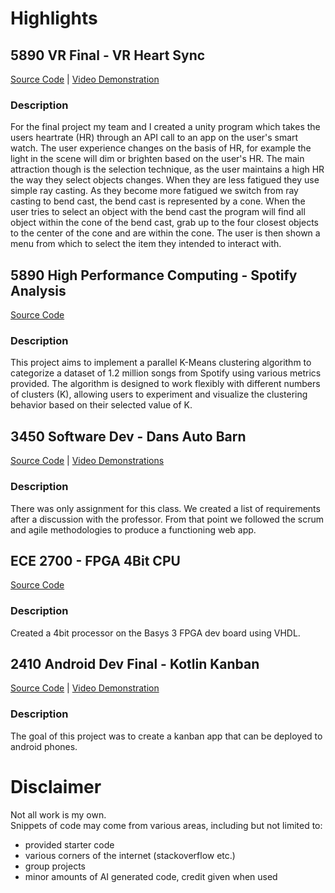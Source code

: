 # Highlights
## 5890 VR Final - VR Heart Sync
[Source Code](https://github.com/cartwatson/VR-Heart-Sync) | [Video Demonstration](https://www.youtube.com/watch?v=bHUiBgJ7CCI)
### Description
For the final project my team and I created a unity program which takes the users heartrate (HR) through an API call to an app on the user's smart watch.  The user experience changes on the basis of HR, for example the light in the scene will dim or brighten based on the user's HR.  The main attraction though is the selection technique, as the user maintains a high HR the way they select objects changes.  When they are less fatigued they use simple ray casting.  As they become more fatigued we switch from ray casting to bend cast, the bend cast is represented by a cone.  When the user tries to select an object with the bend cast the program will  find all object within the cone of the bend cast, grab up to the four closest objects to the center of the cone and are within the cone.  The user is then shown a menu from which to select the item they intended to interact with.   

## 5890 High Performance Computing - Spotify Analysis
[Source Code](https://github.com/cartwatson/spotify-analysis-hpc)
### Description
This project aims to implement a parallel K-Means clustering algorithm to categorize a dataset of 1.2 million songs from Spotify using various metrics provided. The algorithm is designed to work flexibly with different numbers of clusters (K), allowing users to experiment and visualize the clustering behavior based on their selected value of K.  

## 3450 Software Dev - Dans Auto Barn
[Source Code](https://github.com/CS3450-Group9/Dans-AutoBarn) | [Video Demonstrations](https://www.youtube.com/playlist?list=PLY7a540W2V3Uface3frI61mU53oRxRQO-)
### Description
There was only assignment for this class.  We created a list of requirements after a discussion with the professor.  From that point we followed the scrum and agile methodologies to produce a functioning web app.  

## ECE 2700 - FPGA 4Bit CPU
[Source Code](https://github.com/cartwatson/4bit-processor)  
### Description
Created a 4bit processor on the Basys 3 FPGA dev board using VHDL.  

## 2410 Android Dev Final - Kotlin Kanban
[Source Code](https://github.com/cartwatson/course-work/tree/main/2410-android-dev/finalProject) | [Video Demonstration](https://youtu.be/A2NT0qXghZw)  
### Description
The goal of this project was to create a kanban app that can be deployed to android phones.  

# Disclaimer
Not all work is my own.  
Snippets of code may come from various areas, including but not limited to:  
- provided starter code  
- various corners of the internet (stackoverflow etc.)   
- group projects  
- minor amounts of AI generated code, credit given when used  
